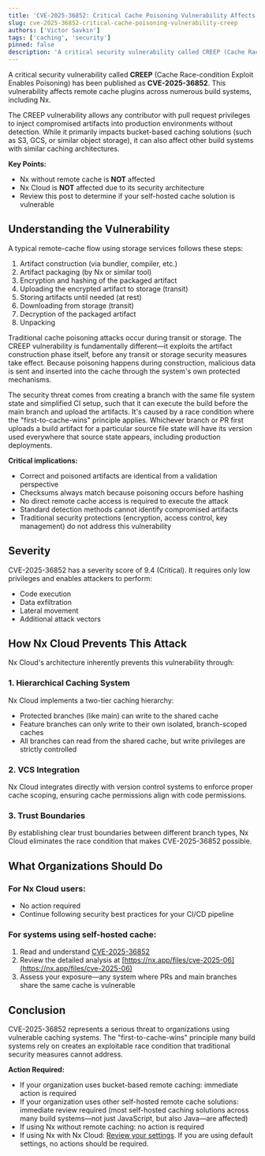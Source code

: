 ```yaml
---
title: 'CVE-2025-36852: Critical Cache Poisoning Vulnerability Affects Multiple Build Systems'
slug: cve-2025-36852-critical-cache-poisoning-vulnerability-creep
authors: ['Victor Savkin']
tags: ['caching', 'security']
pinned: false
description: 'A critical security vulnerability called CREEP (Cache Race-condition Exploit Enables Poisoning) has been published as CVE-2025-36852. This vulnerability affects remote cache plugins across numerous build systems, including Nx.'
---
```


A critical security vulnerability called **CREEP** (Cache Race-condition Exploit Enables Poisoning) has been published as **CVE-2025-36852**. This vulnerability affects remote cache plugins across numerous build systems, including Nx.

The CREEP vulnerability allows any contributor with pull request privileges to inject compromised artifacts into production environments without detection. While it primarily impacts bucket-based caching solutions (such as S3, GCS, or similar object storage), it can also affect other build systems with similar caching architectures.

**Key Points:**

- Nx without remote cache is **NOT** affected
- Nx Cloud is **NOT** affected due to its security architecture
- Review this post to determine if your self-hosted cache solution is vulnerable

## **Understanding the Vulnerability**

A typical remote-cache flow using storage services follows these steps:

1. Artifact construction (via bundler, compiler, etc.)
2. Artifact packaging (by Nx or similar tool)
3. Encryption and hashing of the packaged artifact
4. Uploading the encrypted artifact to storage (transit)
5. Storing artifacts until needed (at rest)
6. Downloading from storage (transit)
7. Decryption of the packaged artifact
8. Unpacking

Traditional cache poisoning attacks occur during transit or storage. The CREEP vulnerability is fundamentally different—it exploits the artifact construction phase itself, before any transit or storage security measures take effect. Because poisoning happens during construction, malicious data is sent and inserted into the cache through the system's own protected mechanisms.

The security threat comes from creating a branch with the same file system state and simplified CI setup, such that it can execute the build before the main branch and upload the artifacts. It's caused by a race condition where the "first-to-cache-wins" principle applies. Whichever branch or PR first uploads a build artifact for a particular source file state will have its version used everywhere that source state appears, including production deployments.

**Critical implications:**

- Correct and poisoned artifacts are identical from a validation perspective
- Checksums always match because poisoning occurs before hashing
- No direct remote cache access is required to execute the attack
- Standard detection methods cannot identify compromised artifacts
- Traditional security protections (encryption, access control, key management) do not address this vulnerability

## **Severity**

CVE-2025-36852 has a severity score of 9.4 (Critical). It requires only low privileges and enables attackers to perform:

- Code execution
- Data exfiltration
- Lateral movement
- Additional attack vectors

## **How Nx Cloud Prevents This Attack**

Nx Cloud's architecture inherently prevents this vulnerability through:

### **1\. Hierarchical Caching System**

Nx Cloud implements a two-tier caching hierarchy:

- Protected branches (like main) can write to the shared cache
- Feature branches can only write to their own isolated, branch-scoped caches
- All branches can read from the shared cache, but write privileges are strictly controlled

### **2\. VCS Integration**

Nx Cloud integrates directly with version control systems to enforce proper cache scoping, ensuring cache permissions align with code permissions.

### **3\. Trust Boundaries**

By establishing clear trust boundaries between different branch types, Nx Cloud eliminates the race condition that makes CVE-2025-36852 possible.

## **What Organizations Should Do**

### **For Nx Cloud users:**

- No action required
- Continue following security best practices for your CI/CD pipeline

### **For systems using self-hosted cache:**

1. Read and understand [CVE-2025-36852](https://www.cve.org/CVERecord?id=CVE-2025-36852)
2. Review the detailed analysis at [https://nx.app/files/cve-2025-06](https://nx.app/files/cve-2025-06)
3. Assess your exposure—any system where PRs and main branches share the same cache is vulnerable

## **Conclusion**

CVE-2025-36852 represents a serious threat to organizations using vulnerable caching systems. The "first-to-cache-wins" principle many build systems rely on creates an exploitable race condition that traditional security measures cannot address.

**Action Required:**

- If your organization uses bucket-based remote caching: immediate action is required
- If your organization uses other self-hosted remote cache solutions: immediate review required (most self-hosted caching solutions across many build systems—not just JavaScript, but also Java—are affected)
- If using Nx without remote caching: no action is required
- If using Nx with Nx Cloud: [Review your settings](/ci/concepts/cache-security#use-scoped-tokens-in-ci). If you are using default settings, no actions should be required.

